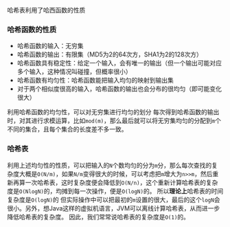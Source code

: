 哈希表利用了哈西函数的性质

### 哈希函数的性质
- 哈希函数的输入：无穷集
- 哈希函数的输出：有限集（MD5为2的64次方，SHA1为2的128次方）
- 哈希函数具有稳定性：给定一个输入，会有唯一的输出（但一个输出可能对应多个输入，这种情况叫碰撞，但概率很小）
- 哈希函数有均匀性：哈希函数能把输入均匀的映射到输出集
- 对于两个相似度很高的输入，哈希函数的输出也会分布的很均匀（即可能变化很大）

利用哈希函数的均匀性，可以对无穷集进行均匀的划分
每次得到哈希函数的输出时，对其进行求模运算，比如`mod(m)`，那么最后就可以将无穷集均匀的分配到`m`个不同的集合，且每个集合的长度差不多一致。

### 哈希表
利用上述均匀性的性质，可以把输入的`N`个数均匀的分为`m`分，那么每次查找的复杂度大概是`O(N/m)`，如果`N/m`变得很大的时候，可以考虑把`m`增大为`n>>m`，然后重新再算一次哈希表，这时复杂度便会降低到`O(N/n)`，这个重新计算哈希表的复杂度是`O(NlogN)`的，均摊到每一次操作，便是`O(logN)`的。
所以**理论上**哈希表的时间复杂度是`O(logN)`的
但实际操作中可以把最初的`m`设置的很大，最后的这个`logN`会很小。另外，想Java这样的虚拟机语言，JVM可以离线计算哈希表，从而进一步降低哈希表的复杂度。
	因此，我们常常说哈希表的复杂度是`O(1)`的。